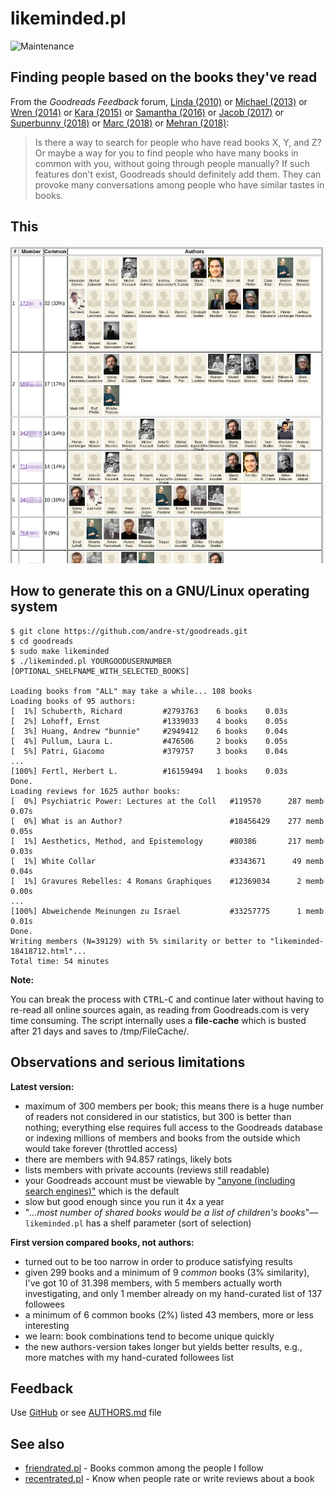 # likeminded.pl

![Maintenance](https://img.shields.io/maintenance/yes/2018.svg)


## Finding people based on the books they've read

From the _Goodreads Feedback_ forum, 
[Linda (2010)](https://www.goodreads.com/topic/show/298531-is-there-an-option-to-do-a-general-search-for-people-with-similar-readin)
or [Michael (2013)](https://www.goodreads.com/topic/show/1619830-finding-friends-using-compare-books)
or [Wren (2014)](https://www.goodreads.com/topic/show/1790589-what-if-there-was-a-recommended-friends-feature) 
or [Kara (2015)](https://www.goodreads.com/topic/show/17019858-compare-books-suggestion)
or [Samantha (2016)](https://www.goodreads.com/topic/show/18167287-users-like-you-feature-suggestion)
or [Jacob (2017)](https://www.goodreads.com/topic/show/18433578-find-me-a-friend-with-same-taste-for-books)
or [Superbunny (2018)](https://www.goodreads.com/topic/show/19361289-searching-others-with-similar-taste-to-mine)
or [Marc (2018)](https://www.goodreads.com/topic/show/19252693-new-suggestion-to-find-like-minded-people)
or [Mehran (2018)](https://www.goodreads.com/topic/show/19397936-finding-people-based-on-the-books-they-ve-read):
> Is there a way to search for people who have read books X, Y, and Z? Or maybe
> a way for you to find people who have many books in common with you, without
> going through people manually? If such features don't exist, Goodreads should
> definitely add them. They can provoke many conversations among people who have
> similar tastes in books. 



## This

![Screenshot](likeminded.png?raw=true "Screenshot")



## How to generate this on a GNU/Linux operating system

```
$ git clone https://github.com/andre-st/goodreads.git
$ cd goodreads
$ sudo make likeminded
$ ./likeminded.pl YOURGOODUSERNUMBER [OPTIONAL_SHELFNAME_WITH_SELECTED_BOOKS]

Loading books from "ALL" may take a while... 108 books
Loading books of 95 authors:
[  1%] Schuberth, Richard         #2793763    6 books    0.03s
[  2%] Lohoff, Ernst              #1339033    4 books    0.05s
[  3%] Huang, Andrew "bunnie"     #2949412    6 books    0.04s
[  4%] Pullum, Laura L.           #476506     2 books    0.05s
[  5%] Patri, Giacomo             #379757     3 books    0.04s
...
[100%] Fertl, Herbert L.          #16159494   1 books    0.03s
Done.
Loading reviews for 1625 author books:
[  0%] Psychiatric Power: Lectures at the Coll   #119570      287 memb    0.07s
[  0%] What is an Author?                        #18456429    277 memb    0.05s
[  1%] Aesthetics, Method, and Epistemology      #80386       217 memb    0.03s
[  1%] White Collar                              #3343671      49 memb    0.04s
[  1%] Gravures Rebelles: 4 Romans Graphiques    #12369034      2 memb    0.00s
...
[100%] Abweichende Meinungen zu Israel           #33257775      1 memb    0.01s
Done.
Writing members (N=39129) with 5% similarity or better to "likeminded-18418712.html"...
Total time: 54 minutes
```


**Note:**

You can break the process with <kbd>CTRL</kbd>-<kbd>C</kbd> and continue later without having to re-read all
online sources again, as reading from Goodreads.com is very time consuming.
The script internally uses a **file-cache** which is busted after 21 days
and saves to /tmp/FileCache/.



## Observations and serious limitations

**Latest version:**
- maximum of 300 members per book; this means there is a huge number of readers 
  not considered in our statistics, but 300 is better than nothing; everything else
  requires full access to the Goodreads database or indexing millions of members 
  and books from the outside which would take forever (throttled access)
- there are members with 94.857 ratings, likely bots
- lists members with private accounts (reviews still readable)
- your Goodreads account must be viewable by 
  ["anyone (including search engines)"](https://www.goodreads.com/user/edit?tab=settings) 
  which is the default
- slow but good enough since you run it 4x a year
- "_...most number of shared books would be a list of children's books_"—`likeminded.pl` has a shelf parameter (sort of selection)

**First version compared books, not authors:**
- turned out to be too narrow in order to produce satisfying results
- given 299 books and a minimum of 9 _common_ books (3% similarity), 
  I've got 10 of 31.398 members,
  with 5 members actually worth investigating, 
  and only 1 member already on my hand-curated list of 137 followees
- a minimum of 6 common books (2%) listed 43 members, more or less interesting
- we learn: book combinations tend to become unique quickly
- the new authors-version takes longer but yields better results, e.g.,
  more matches with my hand-curated followees list


## Feedback

Use [GitHub](https://github.com/andre-st/goodreads/issues) or see [AUTHORS.md](AUTHORS.md) file


## See also

- [friendrated.pl](friendrated.md) - Books common among the people I follow
- [recentrated.pl](recentrated.md) - Know when people rate or write reviews about a book


